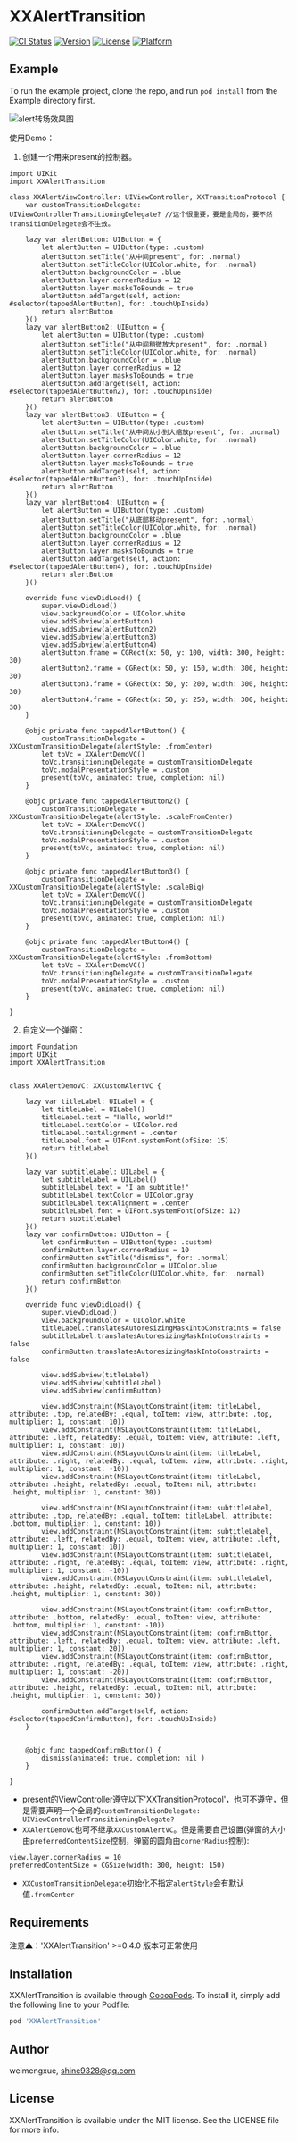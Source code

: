 # XXAlertTransition

[![CI Status](https://img.shields.io/travis/weimengxue/XXAlertTransition.svg?style=flat)](https://travis-ci.org/weimengxue/XXAlertTransition)
[![Version](https://img.shields.io/cocoapods/v/XXAlertTransition.svg?style=flat)](https://cocoapods.org/pods/XXAlertTransition)
[![License](https://img.shields.io/cocoapods/l/XXAlertTransition.svg?style=flat)](https://cocoapods.org/pods/XXAlertTransition)
[![Platform](https://img.shields.io/cocoapods/p/XXAlertTransition.svg?style=flat)](https://cocoapods.org/pods/XXAlertTransition)

## Example

To run the example project, clone the repo, and run `pod install` from the Example directory first.

![alert转场效果图](https://github.com/shine93/XXAlertTransition/blob/main/Example/alertDemo.gif)

使用Demo：
1. 创建一个用来present的控制器。
```
import UIKit
import XXAlertTransition

class XXAlertViewController: UIViewController, XXTransitionProtocol {
    var customTransitionDelegate: UIViewControllerTransitioningDelegate? //这个很重要，要是全局的，要不然transitionDelegete会不生效。
    
    lazy var alertButton: UIButton = {
        let alertButton = UIButton(type: .custom)
        alertButton.setTitle("从中间present", for: .normal)
        alertButton.setTitleColor(UIColor.white, for: .normal)
        alertButton.backgroundColor = .blue
        alertButton.layer.cornerRadius = 12
        alertButton.layer.masksToBounds = true
        alertButton.addTarget(self, action: #selector(tappedAlertButton), for: .touchUpInside)
        return alertButton
    }()
    lazy var alertButton2: UIButton = {
        let alertButton = UIButton(type: .custom)
        alertButton.setTitle("从中间稍微放大present", for: .normal)
        alertButton.setTitleColor(UIColor.white, for: .normal)
        alertButton.backgroundColor = .blue
        alertButton.layer.cornerRadius = 12
        alertButton.layer.masksToBounds = true
        alertButton.addTarget(self, action: #selector(tappedAlertButton2), for: .touchUpInside)
        return alertButton
    }()
    lazy var alertButton3: UIButton = {
        let alertButton = UIButton(type: .custom)
        alertButton.setTitle("从中间从小到大缩放present", for: .normal)
        alertButton.setTitleColor(UIColor.white, for: .normal)
        alertButton.backgroundColor = .blue
        alertButton.layer.cornerRadius = 12
        alertButton.layer.masksToBounds = true
        alertButton.addTarget(self, action: #selector(tappedAlertButton3), for: .touchUpInside)
        return alertButton
    }()
    lazy var alertButton4: UIButton = {
        let alertButton = UIButton(type: .custom)
        alertButton.setTitle("从底部移动present", for: .normal)
        alertButton.setTitleColor(UIColor.white, for: .normal)
        alertButton.backgroundColor = .blue
        alertButton.layer.cornerRadius = 12
        alertButton.layer.masksToBounds = true
        alertButton.addTarget(self, action: #selector(tappedAlertButton4), for: .touchUpInside)
        return alertButton
    }()

    override func viewDidLoad() {
        super.viewDidLoad()
        view.backgroundColor = UIColor.white
        view.addSubview(alertButton)
        view.addSubview(alertButton2)
        view.addSubview(alertButton3)
        view.addSubview(alertButton4)
        alertButton.frame = CGRect(x: 50, y: 100, width: 300, height: 30)
        alertButton2.frame = CGRect(x: 50, y: 150, width: 300, height: 30)
        alertButton3.frame = CGRect(x: 50, y: 200, width: 300, height: 30)
        alertButton4.frame = CGRect(x: 50, y: 250, width: 300, height: 30)
    }
    
    @objc private func tappedAlertButton() {
        customTransitionDelegate = XXCustomTransitionDelegate(alertStyle: .fromCenter)
        let toVc = XXAlertDemoVC()
        toVc.transitioningDelegate = customTransitionDelegate
        toVc.modalPresentationStyle = .custom
        present(toVc, animated: true, completion: nil)
    }

    @objc private func tappedAlertButton2() {
        customTransitionDelegate = XXCustomTransitionDelegate(alertStyle: .scaleFromCenter)
        let toVc = XXAlertDemoVC()
        toVc.transitioningDelegate = customTransitionDelegate
        toVc.modalPresentationStyle = .custom
        present(toVc, animated: true, completion: nil)
    }

    @objc private func tappedAlertButton3() {
        customTransitionDelegate = XXCustomTransitionDelegate(alertStyle: .scaleBig)
        let toVc = XXAlertDemoVC()
        toVc.transitioningDelegate = customTransitionDelegate
        toVc.modalPresentationStyle = .custom
        present(toVc, animated: true, completion: nil)
    }

    @objc private func tappedAlertButton4() {
        customTransitionDelegate = XXCustomTransitionDelegate(alertStyle: .fromBottom)
        let toVc = XXAlertDemoVC()
        toVc.transitioningDelegate = customTransitionDelegate
        toVc.modalPresentationStyle = .custom
        present(toVc, animated: true, completion: nil)
    }

}
```


2. 自定义一个弹窗：
```
import Foundation
import UIKit
import XXAlertTransition


class XXAlertDemoVC: XXCustomAlertVC {

    lazy var titleLabel: UILabel = {
        let titleLabel = UILabel()
        titleLabel.text = "Hallo, world!"
        titleLabel.textColor = UIColor.red
        titleLabel.textAlignment = .center
        titleLabel.font = UIFont.systemFont(ofSize: 15)
        return titleLabel
    }()

    lazy var subtitleLabel: UILabel = {
        let subtitleLabel = UILabel()
        subtitleLabel.text = "I am subtitle!"
        subtitleLabel.textColor = UIColor.gray
        subtitleLabel.textAlignment = .center
        subtitleLabel.font = UIFont.systemFont(ofSize: 12)
        return subtitleLabel
    }()
    lazy var confirmButton: UIButton = {
        let confirmButton = UIButton(type: .custom)
        confirmButton.layer.cornerRadius = 10
        confirmButton.setTitle("dismiss", for: .normal)
        confirmButton.backgroundColor = UIColor.blue
        confirmButton.setTitleColor(UIColor.white, for: .normal)
        return confirmButton
    }()

    override func viewDidLoad() {
        super.viewDidLoad()
        view.backgroundColor = UIColor.white
        titleLabel.translatesAutoresizingMaskIntoConstraints = false
        subtitleLabel.translatesAutoresizingMaskIntoConstraints = false
        confirmButton.translatesAutoresizingMaskIntoConstraints = false

        view.addSubview(titleLabel)
        view.addSubview(subtitleLabel)
        view.addSubview(confirmButton)

        view.addConstraint(NSLayoutConstraint(item: titleLabel, attribute: .top, relatedBy: .equal, toItem: view, attribute: .top, multiplier: 1, constant: 10))
        view.addConstraint(NSLayoutConstraint(item: titleLabel, attribute: .left, relatedBy: .equal, toItem: view, attribute: .left, multiplier: 1, constant: 10))
        view.addConstraint(NSLayoutConstraint(item: titleLabel, attribute: .right, relatedBy: .equal, toItem: view, attribute: .right, multiplier: 1, constant: -10))
        view.addConstraint(NSLayoutConstraint(item: titleLabel, attribute: .height, relatedBy: .equal, toItem: nil, attribute: .height, multiplier: 1, constant: 30))

        view.addConstraint(NSLayoutConstraint(item: subtitleLabel, attribute: .top, relatedBy: .equal, toItem: titleLabel, attribute: .bottom, multiplier: 1, constant: 10))
        view.addConstraint(NSLayoutConstraint(item: subtitleLabel, attribute: .left, relatedBy: .equal, toItem: view, attribute: .left, multiplier: 1, constant: 10))
        view.addConstraint(NSLayoutConstraint(item: subtitleLabel, attribute: .right, relatedBy: .equal, toItem: view, attribute: .right, multiplier: 1, constant: -10))
        view.addConstraint(NSLayoutConstraint(item: subtitleLabel, attribute: .height, relatedBy: .equal, toItem: nil, attribute: .height, multiplier: 1, constant: 30))

        view.addConstraint(NSLayoutConstraint(item: confirmButton, attribute: .bottom, relatedBy: .equal, toItem: view, attribute: .bottom, multiplier: 1, constant: -10))
        view.addConstraint(NSLayoutConstraint(item: confirmButton, attribute: .left, relatedBy: .equal, toItem: view, attribute: .left, multiplier: 1, constant: 20))
        view.addConstraint(NSLayoutConstraint(item: confirmButton, attribute: .right, relatedBy: .equal, toItem: view, attribute: .right, multiplier: 1, constant: -20))
        view.addConstraint(NSLayoutConstraint(item: confirmButton, attribute: .height, relatedBy: .equal, toItem: nil, attribute: .height, multiplier: 1, constant: 30))

        confirmButton.addTarget(self, action: #selector(tappedConfirmButton), for: .touchUpInside)
    }


    @objc func tappedConfirmButton() {
        dismiss(animated: true, completion: nil )
    }

}
```
- present的ViewController遵守以下'XXTransitionProtocol'，也可不遵守，但是需要声明一个全局的`customTransitionDelegate: UIViewControllerTransitioningDelegate?`
- `XXAlertDemoVC`也可不继承`XXCustomAlertVC`。但是需要自己设置(弹窗的大小由`preferredContentSize`控制，弹窗的圆角由`cornerRadius`控制):
```
view.layer.cornerRadius = 10
preferredContentSize = CGSize(width: 300, height: 150)
```
- `XXCustomTransitionDelegate`初始化不指定`alertStyle`会有默认值`.fromCenter`

## Requirements
注意⚠️：'XXAlertTransition' >=0.4.0 版本可正常使用

## Installation

XXAlertTransition is available through [CocoaPods](https://cocoapods.org). To install
it, simply add the following line to your Podfile:

```ruby
pod 'XXAlertTransition'
```

## Author

weimengxue, shine9328@qq.com

## License

XXAlertTransition is available under the MIT license. See the LICENSE file for more info.
